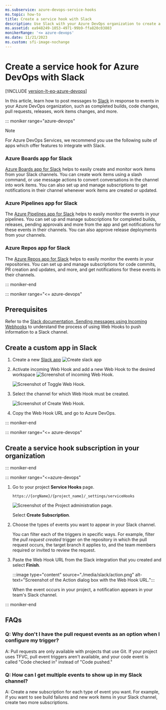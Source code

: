 ```yaml
---
ms.subservice: azure-devops-service-hooks
ms.topic: how-to
title: Create a service hook with Slack
description: Use Slack with your Azure DevOps organization to create a service hook.
ms.assetid: ea948249-1053-4971-99b9-ffa820c03803
monikerRange: '<= azure-devops'
ms.date: 11/21/2023
ms.custom: sfi-image-nochange
---
```


# Create a service hook for Azure DevOps with Slack

[!INCLUDE [version-lt-eq-azure-devops](../../includes/version-lt-eq-azure-devops.md)]

In this article, learn how to post messages to [Slack](https://slack.com/) in response to events in your Azure DevOps organization, such as completed builds, code changes, pull requests, releases, work items changes, and more.

::: moniker range="azure-devops"
> [!NOTE]
> For Azure DevOps Services, we recommend you use the following suite of apps which offer features to integrate with Slack.

### Azure Boards app for Slack

[Azure Boards app for Slack](../../boards/integrations/boards-slack.md) helps to easily create and monitor work items from your Slack channels. 
You can create work items using a slash command, or use message actions to convert conversations in the channel into work items. 
You can also set up and manage subscriptions to get notifications in their channel whenever work items are created or updated. 

### Azure Pipelines app for Slack

The [Azure Pipelines app for Slack](../../pipelines/integrations/slack.md) helps to easily monitor the events in your pipelines. You can set up and manage 
subscriptions for completed builds, releases, pending approvals and more from the app and get notifications for these events in their channels. You can also approve release deployments from your channels. 

### Azure Repos app for Slack

The [Azure Repos app for Slack](../../repos/integrations/repos-slack.md) helps to easily monitor the events in your repositories. You can set up and manage subscriptions for code commits, PR creation and updates, and more, and get notifications for these events in their channels.

::: moniker-end

::: moniker range="<= azure-devops"

## Prerequisites

Refer to the [Slack documentation, Sending messages using Incoming Webhooks](https://api.slack.com/messaging/webhooks) to understand the process of using Web Hooks to push information to a Slack channel.

## Create a custom app in Slack

1. Create a new [Slack app](https://api.slack.com/apps/new)
	![Create slack app](./media/slack/create-slack-app.png)

2. Activate incoming Web Hook and add a new Web Hook to the desired workspace
	![Screenshot of incoming Web Hook.](./media/slack/incoming-webhook.png)

	![Screenshot of Toggle Web Hook.](./media/slack/toggle-webhook.png)

3. Select the channel for which Web Hook must be created.

	![Screenshot of Create Web Hook.](./media/slack/create-webhook.png)

4. Copy the Web Hook URL and go to Azure DevOps.

::: moniker-end

::: moniker range="<= azure-devops"

## Create a service hook subscription in your organization
::: moniker-end

::: moniker range="<=azure-devops"

1. Go to your project **Service Hooks** page. 

	`https://{orgName}/{project_name}/_settings/serviceHooks`

	![Screenshot of the Project administration page.](./media/add-devops-service-hook.png)

	Select **Create Subscription**.

2. Choose the types of events you want to appear in your Slack channel.
   
   You can filter each of the triggers in specific ways.
   For example, filter the *pull request created* trigger on the repository in which the pull request occurs, the target branch it applies to, and the team members required or invited to review the request.

3. Paste the Web Hook URL from the Slack integration that you created and select **Finish**.

   :::image type="content" source="./media/slack/action.png" alt-text="Screenshot of the Action dialog box with the Web Hook URL.":::

   When the event occurs in your project, a notification appears in your team's Slack channel.

::: moniker-end

## FAQs

<!-- BEGINSECTION class="m-qanda" -->

### Q: Why don't I have the pull request events as an option when I configure my trigger?

A: Pull requests are only available with projects that use Git.
If your project uses TFVC, pull event triggers aren't available,
and your code event is called "Code checked in" instead of "Code pushed."

### Q: How can I get multiple events to show up in my Slack channel?

A: Create a new subscription for each type of event you want.
For example, if you want to see build failures and new work items in your Slack channel,
create two more subscriptions.
